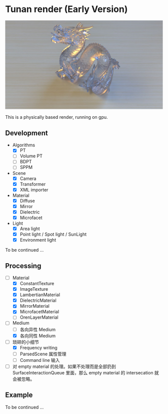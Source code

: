 # Tunan render (Early Version)

![Glass dragon](images/glass-dragon.jpg)

This is a physically based render, running on gpu.

## Development

- Algorithms
    - [x] PT
    - [ ] Volume PT
    - [ ] BDPT
    - [ ] SPPM
    
- Scene
    - [x] Camera
    - [x] Transformer
    - [x] XML importer
    
- Material
    - [x] Diffuse
    - [x] Mirror
    - [x] Dielectric
    - [x] Microfacet
    
- Light
    - [x] Area light
    - [x] Point light / Spot light / SunLight
    - [x] Environment light

To be continued ...

## Processing

- [ ] Material
    - [x] ConstantTexture
    - [x] ImageTexture
    - [x] LambertianMaterial
    - [x] DielectricMaterial
    - [x] MirrorMaterial
    - [x] MicrofacetMaterial
    - [ ] OrenLayerMaterial
    
- [ ] Medium
    - [ ] 各向异性 Medium
    - [x] 各向同性 Medium

- [ ] 琐碎的小细节
    - [x] Frequency writing
    - [ ] ParsedScene 属性管理
    - [ ] Command line 输入
    
- [ ] 对 empty material 的处理。如果不处理而是全部扔到 SurfaceInteractionQueue 里面，那么 empty material 的 intersecation 就会被忽略。
## Example
To be continued ...